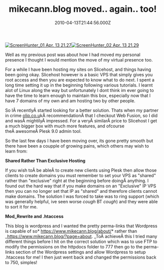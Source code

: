 ﻿---
coverImage: /images/fallback-post-header.png
date: "2010-04-13T21:44:56.000Z"
tags:
  - hosting
  - news
  - personal
  - plesk
  - webfusion
  - websites
  - wordpress
title: mikecann.blog moved.. again.. too!
oldUrl: /websites/mikecann-co-uk-moved-again-too
---

[![](https://www.mikecann.blog/wp-content/uploads/2010/04/ScreenHunter_01-Apr.-13-21.27.jpg "ScreenHunter_01 Apr. 13 21.27")](https://www.mikecann.blog/wp-content/uploads/2010/04/ScreenHunter_01-Apr.-13-21.27.jpg)[![](https://www.mikecann.blog/wp-content/uploads/2010/04/ScreenHunter_02-Apr.-13-21.29.jpg "ScreenHunter_02 Apr. 13 21.29")](https://www.mikecann.blog/wp-content/uploads/2010/04/ScreenHunter_02-Apr.-13-21.29.jpg)

Well as my previous post was about how I had moved my personal presence I thought I would mention the move of my virtual presence too.

<!-- more -->

For a while I have been hosting my sites on Slicehost, and things having been going okay. Slicehost however is a basic VPS that simply gives you root access and then you are expected to know what to do next. I spent a long time setting it up in the beginning following various tutorials. I learnt alot of Linux along the way but unfortunately I dont think im ever going to have the time to learn enough to maintain this box, especially now that I have 7 domains of my own and am hosting two by other people.

So IÂ recentlyÂ started looking for a better solution. Thats when my partner in crime [olip.co.u](https://olip.co.uk)kÂ recommendationÂ that I checkout Web Fusion, so I did and wasÂ mightilyÂ impressed. For a veryÂ similarÂ price to Slicehost I get a much bigger box with much more features, and ofcourse theÂ awesomeÂ Plesk 9.0 admin tool.

So the last few days I have been moving over, its gone pretty smooth but there have been a coupple of growing pains, which others may wish to learn from:

**Shared Rather Than Exclusive Hosting**

If you wish toÂ be ableÂ to create new clients using Plesk then allow those clients to create domains you must remember to set your VPS as "shared" rather than "exclusive" right at the beginning before doingÂ anything. I found out the hard way that if you make domains on an "Exclusive" IP VPS then you can no longer set that IP as "shared" and therefore clients cannot make domains. The solution I was forced to take was to ring support (which was generally helpful, ive seen worse _cough_ BT _cough_) and they were able to sort it for me.

**Mod_Rewrite and .htaccess**

This blog is wordpress and I wanted the pretty perma-links that Wordpress is capable of so* https://www.mikecann.blog/about/* rather than \_https://www.mikecann.blog/?page=about. \_ToÂ achieveÂ this I tried many different things before I hit on the correct solution which was to use FTP to modify the permissions on the httpdocs folder to 777 then go to the perma-links section of the Wordpress settings and allow Wordpress to setup .htaccess for me! I then just went back and changed the permissions back to 750, simples!
